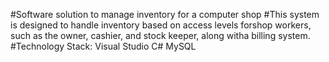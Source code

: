 #Software solution to manage inventory for a computer shop
#This system is designed to handle inventory based on access levels forshop workers, such as the owner, cashier, and stock keeper, along witha billing system.
#Technology Stack: Visual Studio C# MySQL
